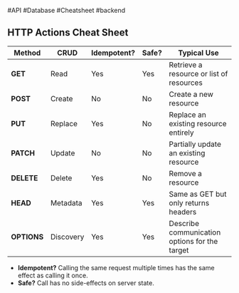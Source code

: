 #API
#Database #Cheatsheet #backend 

## HTTP Actions Cheat Sheet

| Method  | CRUD     | Idempotent? | Safe?       | Typical Use                                    |
|---------|----------|-------------|-------------|------------------------------------------------|
| **GET**    | Read     | Yes         | Yes         | Retrieve a resource or list of resources       |
| **POST**   | Create   | No          | No          | Create a new resource                          |
| **PUT**    | Replace  | Yes         | No          | Replace an existing resource entirely          |
| **PATCH**  | Update   | No          | No          | Partially update an existing resource          |
| **DELETE** | Delete   | Yes         | No          | Remove a resource                              |
| **HEAD**   | Metadata | Yes         | Yes         | Same as GET but only returns headers           |
| **OPTIONS**| Discovery| Yes         | Yes         | Describe communication options for the target  |

- **Idempotent?** Calling the same request multiple times has the same effect as calling it once.  
- **Safe?** Call has no side-effects on server state.